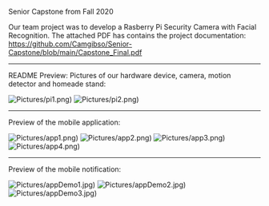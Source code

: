 Senior Capstone from Fall 2020

Our team project was to develop a Rasberry Pi Security Camera with Facial Recognition.
The attached PDF has contains the project documentation:
https://github.com/Camgibso/Senior-Capstone/blob/main/Capstone_Final.pdf



-----------------------------------------------------------------------------------
README Preview:
Pictures of our hardware device, camera, motion detector and homeade stand:



![Pictures/pi1.png)](Pictures/pi1.png) ![Pictures/pi2.png)](Pictures/pi2.png)




-----------------------------------------------------------------------------------
Preview of the mobile application:


![Pictures/app1.png)](Pictures/app1.png)
![Pictures/app2.png)](Pictures/app2.png)
![Pictures/app3.png)](Pictures/app3.png)
![Pictures/app4.png)](Pictures/app4.png)




-----------------------------------------------------------------------------------
Preview of the mobile notification:


![Pictures/appDemo1.jpg)](Pictures/appDemo1.jpg)
![Pictures/appDemo2.jpg)](Pictures/appDemo2.jpg)
![Pictures/appDemo3.jpg)](Pictures/appDemo3.jpg)
